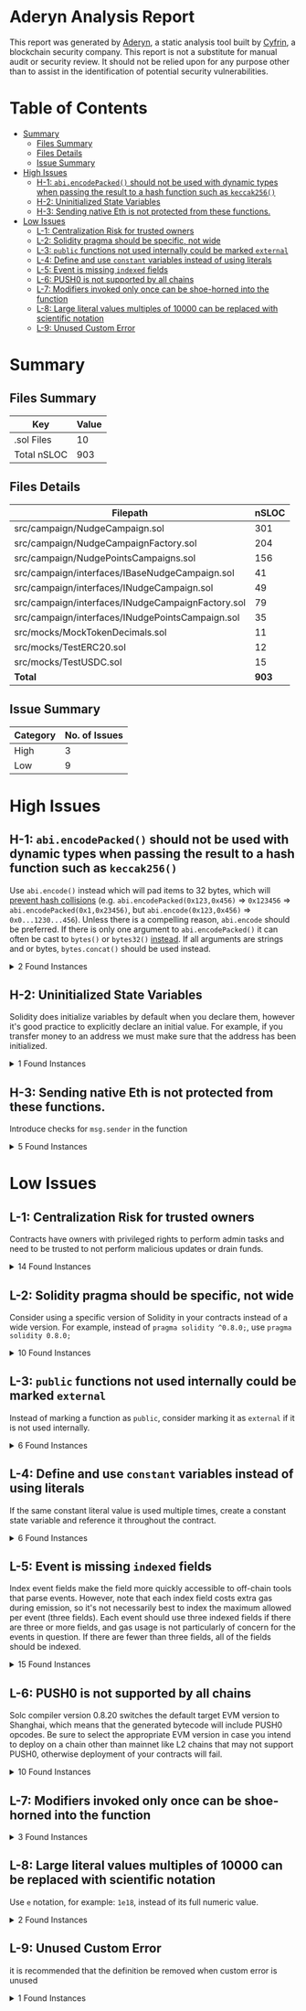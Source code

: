 # Aderyn Analysis Report

This report was generated by [Aderyn](https://github.com/Cyfrin/aderyn), a static analysis tool built by [Cyfrin](https://cyfrin.io), a blockchain security company. This report is not a substitute for manual audit or security review. It should not be relied upon for any purpose other than to assist in the identification of potential security vulnerabilities.
# Table of Contents

- [Summary](#summary)
  - [Files Summary](#files-summary)
  - [Files Details](#files-details)
  - [Issue Summary](#issue-summary)
- [High Issues](#high-issues)
  - [H-1: `abi.encodePacked()` should not be used with dynamic types when passing the result to a hash function such as `keccak256()`](#h-1-abiencodepacked-should-not-be-used-with-dynamic-types-when-passing-the-result-to-a-hash-function-such-as-keccak256)
  - [H-2: Uninitialized State Variables](#h-2-uninitialized-state-variables)
  - [H-3: Sending native Eth is not protected from these functions.](#h-3-sending-native-eth-is-not-protected-from-these-functions)
- [Low Issues](#low-issues)
  - [L-1: Centralization Risk for trusted owners](#l-1-centralization-risk-for-trusted-owners)
  - [L-2: Solidity pragma should be specific, not wide](#l-2-solidity-pragma-should-be-specific-not-wide)
  - [L-3: `public` functions not used internally could be marked `external`](#l-3-public-functions-not-used-internally-could-be-marked-external)
  - [L-4: Define and use `constant` variables instead of using literals](#l-4-define-and-use-constant-variables-instead-of-using-literals)
  - [L-5: Event is missing `indexed` fields](#l-5-event-is-missing-indexed-fields)
  - [L-6: PUSH0 is not supported by all chains](#l-6-push0-is-not-supported-by-all-chains)
  - [L-7: Modifiers invoked only once can be shoe-horned into the function](#l-7-modifiers-invoked-only-once-can-be-shoe-horned-into-the-function)
  - [L-8: Large literal values multiples of 10000 can be replaced with scientific notation](#l-8-large-literal-values-multiples-of-10000-can-be-replaced-with-scientific-notation)
  - [L-9: Unused Custom Error](#l-9-unused-custom-error)


# Summary

## Files Summary

| Key | Value |
| --- | --- |
| .sol Files | 10 |
| Total nSLOC | 903 |


## Files Details

| Filepath | nSLOC |
| --- | --- |
| src/campaign/NudgeCampaign.sol | 301 |
| src/campaign/NudgeCampaignFactory.sol | 204 |
| src/campaign/NudgePointsCampaigns.sol | 156 |
| src/campaign/interfaces/IBaseNudgeCampaign.sol | 41 |
| src/campaign/interfaces/INudgeCampaign.sol | 49 |
| src/campaign/interfaces/INudgeCampaignFactory.sol | 79 |
| src/campaign/interfaces/INudgePointsCampaign.sol | 35 |
| src/mocks/MockTokenDecimals.sol | 11 |
| src/mocks/TestERC20.sol | 12 |
| src/mocks/TestUSDC.sol | 15 |
| **Total** | **903** |


## Issue Summary

| Category | No. of Issues |
| --- | --- |
| High | 3 |
| Low | 9 |


# High Issues

## H-1: `abi.encodePacked()` should not be used with dynamic types when passing the result to a hash function such as `keccak256()`

Use `abi.encode()` instead which will pad items to 32 bytes, which will [prevent hash collisions](https://docs.soliditylang.org/en/v0.8.13/abi-spec.html#non-standard-packed-mode) (e.g. `abi.encodePacked(0x123,0x456)` => `0x123456` => `abi.encodePacked(0x1,0x23456)`, but `abi.encode(0x123,0x456)` => `0x0...1230...456`). Unless there is a compelling reason, `abi.encode` should be preferred. If there is only one argument to `abi.encodePacked()` it can often be cast to `bytes()` or `bytes32()` [instead](https://ethereum.stackexchange.com/questions/30912/how-to-compare-strings-in-solidity#answer-82739).
If all arguments are strings and or bytes, `bytes.concat()` should be used instead.

<details><summary>2 Found Instances</summary>


- Found in src/campaign/NudgeCampaignFactory.sol [Line: 114](src/campaign/NudgeCampaignFactory.sol#L114)

	```solidity
	    bytes memory bytecode = abi.encodePacked(type(NudgeCampaign).creationCode, constructorArgs);
	```

- Found in src/campaign/NudgeCampaignFactory.sol [Line: 241](src/campaign/NudgeCampaignFactory.sol#L241)

	```solidity
	    bytes memory bytecode = abi.encodePacked(type(NudgeCampaign).creationCode, constructorArgs);
	```

</details>



## H-2: Uninitialized State Variables

Solidity does initialize variables by default when you declare them, however it's good practice to explicitly declare an initial value. For example, if you transfer money to an address we must make sure that the address has been initialized.

<details><summary>1 Found Instances</summary>


- Found in src/campaign/NudgeCampaign.sol [Line: 47](src/campaign/NudgeCampaign.sol#L47)

	```solidity
	  uint256 public pID;
	```

</details>



## H-3: Sending native Eth is not protected from these functions.

Introduce checks for `msg.sender` in the function

<details><summary>5 Found Instances</summary>


- Found in src/campaign/NudgeCampaign.sol [Line: 172](src/campaign/NudgeCampaign.sol#L172)

	```solidity
	  function handleReallocation(
	```

- Found in src/campaign/NudgeCampaign.sol [Line: 340](src/campaign/NudgeCampaign.sol#L340)

	```solidity
	  function withdrawRewards(uint256 amount) external onlyRole(CAMPAIGN_ADMIN_ROLE) {
	```

- Found in src/campaign/NudgeCampaign.sol [Line: 393](src/campaign/NudgeCampaign.sol#L393)

	```solidity
	  function rescueTokens(address token) external returns (uint256 amount) {
	```

- Found in src/campaign/NudgeCampaignFactory.sol [Line: 136](src/campaign/NudgeCampaignFactory.sol#L136)

	```solidity
	  function deployAndFundCampaign(
	```

- Found in src/campaign/NudgePointsCampaigns.sol [Line: 134](src/campaign/NudgePointsCampaigns.sol#L134)

	```solidity
	  function handleReallocation(
	```

</details>



# Low Issues

## L-1: Centralization Risk for trusted owners

Contracts have owners with privileged rights to perform admin tasks and need to be trusted to not perform malicious updates or drain funds.

<details><summary>14 Found Instances</summary>


- Found in src/campaign/NudgeCampaign.sol [Line: 14](src/campaign/NudgeCampaign.sol#L14)

	```solidity
	contract NudgeCampaign is INudgeCampaign, AccessControl {
	```

- Found in src/campaign/NudgeCampaign.sol [Line: 340](src/campaign/NudgeCampaign.sol#L340)

	```solidity
	  function withdrawRewards(uint256 amount) external onlyRole(CAMPAIGN_ADMIN_ROLE) {
	```

- Found in src/campaign/NudgeCampaignFactory.sol [Line: 14](src/campaign/NudgeCampaignFactory.sol#L14)

	```solidity
	contract NudgeCampaignFactory is INudgeCampaignFactory, AccessControl {
	```

- Found in src/campaign/NudgeCampaignFactory.sol [Line: 249](src/campaign/NudgeCampaignFactory.sol#L249)

	```solidity
	  function updateTreasuryAddress(address newTreasury) external onlyRole(NUDGE_ADMIN_ROLE) {
	```

- Found in src/campaign/NudgeCampaignFactory.sol [Line: 261](src/campaign/NudgeCampaignFactory.sol#L261)

	```solidity
	  function updateFeeSetting(uint16 newFeeBps) external onlyRole(NUDGE_ADMIN_ROLE) {
	```

- Found in src/campaign/NudgeCampaignFactory.sol [Line: 272](src/campaign/NudgeCampaignFactory.sol#L272)

	```solidity
	  function collectFeesFromCampaigns(address[] calldata campaigns) external onlyRole(NUDGE_OPERATOR_ROLE) {
	```

- Found in src/campaign/NudgeCampaignFactory.sol [Line: 286](src/campaign/NudgeCampaignFactory.sol#L286)

	```solidity
	  function pauseCampaigns(address[] calldata campaigns) external onlyRole(NUDGE_ADMIN_ROLE) {
	```

- Found in src/campaign/NudgeCampaignFactory.sol [Line: 300](src/campaign/NudgeCampaignFactory.sol#L300)

	```solidity
	  function unpauseCampaigns(address[] calldata campaigns) external onlyRole(NUDGE_ADMIN_ROLE) {
	```

- Found in src/campaign/NudgePointsCampaigns.sol [Line: 13](src/campaign/NudgePointsCampaigns.sol#L13)

	```solidity
	contract NudgePointsCampaigns is INudgePointsCampaign, AccessControl {
	```

- Found in src/campaign/NudgePointsCampaigns.sol [Line: 56](src/campaign/NudgePointsCampaigns.sol#L56)

	```solidity
	    onlyRole(NUDGE_ADMIN_ROLE)
	```

- Found in src/campaign/NudgePointsCampaigns.sol [Line: 92](src/campaign/NudgePointsCampaigns.sol#L92)

	```solidity
	    onlyRole(NUDGE_ADMIN_ROLE)
	```

- Found in src/campaign/NudgePointsCampaigns.sol [Line: 144](src/campaign/NudgePointsCampaigns.sol#L144)

	```solidity
	    onlyRole(SWAP_CALLER_ROLE)
	```

- Found in src/campaign/NudgePointsCampaigns.sol [Line: 200](src/campaign/NudgePointsCampaigns.sol#L200)

	```solidity
	  function pauseCampaigns(uint256[] calldata campaignIds) external onlyRole(NUDGE_ADMIN_ROLE) {
	```

- Found in src/campaign/NudgePointsCampaigns.sol [Line: 213](src/campaign/NudgePointsCampaigns.sol#L213)

	```solidity
	  function unpauseCampaigns(uint256[] calldata campaignIds) external onlyRole(NUDGE_ADMIN_ROLE) {
	```

</details>



## L-2: Solidity pragma should be specific, not wide

Consider using a specific version of Solidity in your contracts instead of a wide version. For example, instead of `pragma solidity ^0.8.0;`, use `pragma solidity 0.8.0;`

<details><summary>10 Found Instances</summary>


- Found in src/campaign/NudgeCampaign.sol [Line: 2](src/campaign/NudgeCampaign.sol#L2)

	```solidity
	pragma solidity ^0.8.28;
	```

- Found in src/campaign/NudgeCampaignFactory.sol [Line: 2](src/campaign/NudgeCampaignFactory.sol#L2)

	```solidity
	pragma solidity ^0.8.28;
	```

- Found in src/campaign/NudgePointsCampaigns.sol [Line: 2](src/campaign/NudgePointsCampaigns.sol#L2)

	```solidity
	pragma solidity ^0.8.28;
	```

- Found in src/campaign/interfaces/IBaseNudgeCampaign.sol [Line: 2](src/campaign/interfaces/IBaseNudgeCampaign.sol#L2)

	```solidity
	pragma solidity ^0.8.28;
	```

- Found in src/campaign/interfaces/INudgeCampaign.sol [Line: 2](src/campaign/interfaces/INudgeCampaign.sol#L2)

	```solidity
	pragma solidity ^0.8.28;
	```

- Found in src/campaign/interfaces/INudgeCampaignFactory.sol [Line: 2](src/campaign/interfaces/INudgeCampaignFactory.sol#L2)

	```solidity
	pragma solidity ^0.8.28;
	```

- Found in src/campaign/interfaces/INudgePointsCampaign.sol [Line: 2](src/campaign/interfaces/INudgePointsCampaign.sol#L2)

	```solidity
	pragma solidity ^0.8.28;
	```

- Found in src/mocks/MockTokenDecimals.sol [Line: 2](src/mocks/MockTokenDecimals.sol#L2)

	```solidity
	pragma solidity ^0.8.28;
	```

- Found in src/mocks/TestERC20.sol [Line: 2](src/mocks/TestERC20.sol#L2)

	```solidity
	pragma solidity ^0.8.28;
	```

- Found in src/mocks/TestUSDC.sol [Line: 2](src/mocks/TestUSDC.sol#L2)

	```solidity
	pragma solidity ^0.8.28;
	```

</details>



## L-3: `public` functions not used internally could be marked `external`

Instead of marking a function as `public`, consider marking it as `external` if it is not used internally.

<details><summary>6 Found Instances</summary>


- Found in src/mocks/MockTokenDecimals.sol [Line: 14](src/mocks/MockTokenDecimals.sol#L14)

	```solidity
	    function decimals() public view override returns (uint8) {
	```

- Found in src/mocks/TestERC20.sol [Line: 19](src/mocks/TestERC20.sol#L19)

	```solidity
	    function faucet(uint256 amount) public {
	```

- Found in src/mocks/TestERC20.sol [Line: 23](src/mocks/TestERC20.sol#L23)

	```solidity
	    function mintTo(uint256 amount, address receiver) public {
	```

- Found in src/mocks/TestUSDC.sol [Line: 18](src/mocks/TestUSDC.sol#L18)

	```solidity
	    function faucet(uint256 amount) public {
	```

- Found in src/mocks/TestUSDC.sol [Line: 22](src/mocks/TestUSDC.sol#L22)

	```solidity
	    function mintTo(uint256 amount, address receiver) public {
	```

- Found in src/mocks/TestUSDC.sol [Line: 26](src/mocks/TestUSDC.sol#L26)

	```solidity
	    function decimals() public view virtual override returns (uint8) {
	```

</details>



## L-4: Define and use `constant` variables instead of using literals

If the same constant literal value is used multiple times, create a constant state variable and reference it throughout the contract.

<details><summary>6 Found Instances</summary>


- Found in src/campaign/NudgeCampaign.sol [Line: 103](src/campaign/NudgeCampaign.sol#L103)

	```solidity
	    uint256 targetDecimals = targetToken_ == NATIVE_TOKEN ? 18 : IERC20Metadata(targetToken_).decimals();
	```

- Found in src/campaign/NudgeCampaign.sol [Line: 104](src/campaign/NudgeCampaign.sol#L104)

	```solidity
	    uint256 rewardDecimals = rewardToken_ == NATIVE_TOKEN ? 18 : IERC20Metadata(rewardToken_).decimals();
	```

- Found in src/campaign/NudgeCampaign.sol [Line: 107](src/campaign/NudgeCampaign.sol#L107)

	```solidity
	    targetScalingFactor = 10 ** (18 - targetDecimals);
	```

- Found in src/campaign/NudgeCampaign.sol [Line: 108](src/campaign/NudgeCampaign.sol#L108)

	```solidity
	    rewardScalingFactor = 10 ** (18 - rewardDecimals);
	```

</details>



## L-5: Event is missing `indexed` fields

Index event fields make the field more quickly accessible to off-chain tools that parse events. However, note that each index field costs extra gas during emission, so it's not necessarily best to index the maximum allowed per event (three fields). Each event should use three indexed fields if there are three or more fields, and gas usage is not particularly of concern for the events in question. If there are fewer than three fields, all of the fields should be indexed.

<details><summary>15 Found Instances</summary>


- Found in src/campaign/interfaces/IBaseNudgeCampaign.sol [Line: 32](src/campaign/interfaces/IBaseNudgeCampaign.sol#L32)

	```solidity
	  event NewParticipation(
	```

- Found in src/campaign/interfaces/INudgeCampaign.sol [Line: 22](src/campaign/interfaces/INudgeCampaign.sol#L22)

	```solidity
	    event ParticipationInvalidated(uint256[] pIDs);
	```

- Found in src/campaign/interfaces/INudgeCampaign.sol [Line: 23](src/campaign/interfaces/INudgeCampaign.sol#L23)

	```solidity
	    event RewardsWithdrawn(address to, uint256 amount);
	```

- Found in src/campaign/interfaces/INudgeCampaign.sol [Line: 24](src/campaign/interfaces/INudgeCampaign.sol#L24)

	```solidity
	    event FeesCollected(uint256 amount);
	```

- Found in src/campaign/interfaces/INudgeCampaign.sol [Line: 25](src/campaign/interfaces/INudgeCampaign.sol#L25)

	```solidity
	    event CampaignStatusChanged(bool isActive);
	```

- Found in src/campaign/interfaces/INudgeCampaign.sol [Line: 26](src/campaign/interfaces/INudgeCampaign.sol#L26)

	```solidity
	    event NudgeRewardClaimed(uint256 pID, address userAddress, uint256 rewardAmount);
	```

- Found in src/campaign/interfaces/INudgeCampaign.sol [Line: 27](src/campaign/interfaces/INudgeCampaign.sol#L27)

	```solidity
	    event TokensRescued(address token, uint256 amount);
	```

- Found in src/campaign/interfaces/INudgeCampaignFactory.sol [Line: 22](src/campaign/interfaces/INudgeCampaignFactory.sol#L22)

	```solidity
	  event CampaignDeployed(
	```

- Found in src/campaign/interfaces/INudgeCampaignFactory.sol [Line: 31](src/campaign/interfaces/INudgeCampaignFactory.sol#L31)

	```solidity
	  event CampaignsPaused(address[] campaigns);
	```

- Found in src/campaign/interfaces/INudgeCampaignFactory.sol [Line: 32](src/campaign/interfaces/INudgeCampaignFactory.sol#L32)

	```solidity
	  event CampaignsUnpaused(address[] campaigns);
	```

- Found in src/campaign/interfaces/INudgeCampaignFactory.sol [Line: 33](src/campaign/interfaces/INudgeCampaignFactory.sol#L33)

	```solidity
	  event FeesCollected(address[] campaigns, uint256 totalAmount);
	```

- Found in src/campaign/interfaces/INudgeCampaignFactory.sol [Line: 34](src/campaign/interfaces/INudgeCampaignFactory.sol#L34)

	```solidity
	  event FeeUpdated(uint16 oldFeeBps, uint16 newFeeBps);
	```

- Found in src/campaign/interfaces/INudgePointsCampaign.sol [Line: 14](src/campaign/interfaces/INudgePointsCampaign.sol#L14)

	```solidity
	  event PointsCampaignCreated(uint256 campaignId, uint32 holdingPeriodInSeconds, address targetToken);
	```

- Found in src/campaign/interfaces/INudgePointsCampaign.sol [Line: 15](src/campaign/interfaces/INudgePointsCampaign.sol#L15)

	```solidity
	  event CampaignsPaused(uint256[] campaigns);
	```

- Found in src/campaign/interfaces/INudgePointsCampaign.sol [Line: 16](src/campaign/interfaces/INudgePointsCampaign.sol#L16)

	```solidity
	  event CampaignsUnpaused(uint256[] campaigns);
	```

</details>



## L-6: PUSH0 is not supported by all chains

Solc compiler version 0.8.20 switches the default target EVM version to Shanghai, which means that the generated bytecode will include PUSH0 opcodes. Be sure to select the appropriate EVM version in case you intend to deploy on a chain other than mainnet like L2 chains that may not support PUSH0, otherwise deployment of your contracts will fail.

<details><summary>10 Found Instances</summary>


- Found in src/campaign/NudgeCampaign.sol [Line: 2](src/campaign/NudgeCampaign.sol#L2)

	```solidity
	pragma solidity ^0.8.28;
	```

- Found in src/campaign/NudgeCampaignFactory.sol [Line: 2](src/campaign/NudgeCampaignFactory.sol#L2)

	```solidity
	pragma solidity ^0.8.28;
	```

- Found in src/campaign/NudgePointsCampaigns.sol [Line: 2](src/campaign/NudgePointsCampaigns.sol#L2)

	```solidity
	pragma solidity ^0.8.28;
	```

- Found in src/campaign/interfaces/IBaseNudgeCampaign.sol [Line: 2](src/campaign/interfaces/IBaseNudgeCampaign.sol#L2)

	```solidity
	pragma solidity ^0.8.28;
	```

- Found in src/campaign/interfaces/INudgeCampaign.sol [Line: 2](src/campaign/interfaces/INudgeCampaign.sol#L2)

	```solidity
	pragma solidity ^0.8.28;
	```

- Found in src/campaign/interfaces/INudgeCampaignFactory.sol [Line: 2](src/campaign/interfaces/INudgeCampaignFactory.sol#L2)

	```solidity
	pragma solidity ^0.8.28;
	```

- Found in src/campaign/interfaces/INudgePointsCampaign.sol [Line: 2](src/campaign/interfaces/INudgePointsCampaign.sol#L2)

	```solidity
	pragma solidity ^0.8.28;
	```

- Found in src/mocks/MockTokenDecimals.sol [Line: 2](src/mocks/MockTokenDecimals.sol#L2)

	```solidity
	pragma solidity ^0.8.28;
	```

- Found in src/mocks/TestERC20.sol [Line: 2](src/mocks/TestERC20.sol#L2)

	```solidity
	pragma solidity ^0.8.28;
	```

- Found in src/mocks/TestUSDC.sol [Line: 2](src/mocks/TestUSDC.sol#L2)

	```solidity
	pragma solidity ^0.8.28;
	```

</details>



## L-7: Modifiers invoked only once can be shoe-horned into the function



<details><summary>3 Found Instances</summary>


- Found in src/campaign/NudgeCampaign.sol [Line: 131](src/campaign/NudgeCampaign.sol#L131)

	```solidity
	  modifier onlyFactoryOrNudgeAdmin() {
	```

- Found in src/campaign/NudgeCampaign.sol [Line: 139](src/campaign/NudgeCampaign.sol#L139)

	```solidity
	  modifier onlyNudgeOperator() {
	```

- Found in src/campaign/NudgePointsCampaigns.sol [Line: 39](src/campaign/NudgePointsCampaigns.sol#L39)

	```solidity
	  modifier whenNotPaused(uint256 campaignId) {
	```

</details>



## L-8: Large literal values multiples of 10000 can be replaced with scientific notation

Use `e` notation, for example: `1e18`, instead of its full numeric value.

<details><summary>2 Found Instances</summary>


- Found in src/campaign/NudgeCampaign.sol [Line: 20](src/campaign/NudgeCampaign.sol#L20)

	```solidity
	  uint256 private constant BPS_DENOMINATOR = 10_000;
	```

- Found in src/campaign/NudgeCampaignFactory.sol [Line: 262](src/campaign/NudgeCampaignFactory.sol#L262)

	```solidity
	    if (newFeeBps > 10_000) revert InvalidFeeSetting();
	```

</details>



## L-9: Unused Custom Error

it is recommended that the definition be removed when custom error is unused

<details><summary>1 Found Instances</summary>


- Found in src/campaign/interfaces/INudgeCampaign.sol [Line: 12](src/campaign/interfaces/INudgeCampaign.sol#L12)

	```solidity
	    error EmptyClaimArray();
	```

</details>



